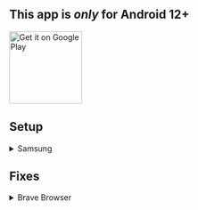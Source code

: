 ## This app is ***only*** for Android 12+
<a href='https://play.google.com/store/apps/details?id=nyeuser.fredric&pcampaignid=pcampaignidMKT-Other-global-all-co-prtnr-py-PartBadge-Mar2515-1'><img alt='Get it on Google Play' src='https://play.google.com/intl/en_us/badges/static/images/badges/en_badge_web_generic.png' height='130'/></a>

## Setup
<details>
<summary>Samsung</summary>
<br>

https://user-images.githubusercontent.com/108840615/223288669-367e8ac8-611e-44ea-b733-71e773ac6120.mp4

</details>

## Fixes
<details>
<summary>Brave Browser</summary>
<br>

https://user-images.githubusercontent.com/108840615/223290998-1ea8b286-56d2-4c90-a596-fca712b77559.mp4

</details>

